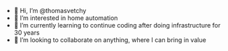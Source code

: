 - 👋 Hi, I’m @thomasvetchy
- 👀 I’m interested in home automation
- 🌱 I’m currently learning to continue coding after doing infrastructure for 30 years
- 💞️ I’m looking to collaborate on anything, where I can bring in value




